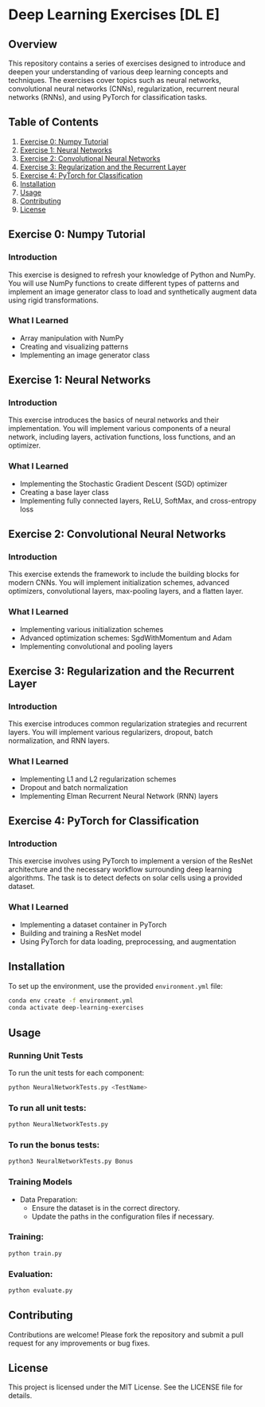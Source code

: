 # Deep Learning Exercises [DL E]

## Overview

This repository contains a series of exercises designed to introduce and deepen your understanding of various deep learning concepts and techniques. The exercises cover topics such as neural networks, convolutional neural networks (CNNs), regularization, recurrent neural networks (RNNs), and using PyTorch for classification tasks.

## Table of Contents

1. [Exercise 0: Numpy Tutorial](#exercise-0-numpy-tutorial)
2. [Exercise 1: Neural Networks](#exercise-1-neural-networks)
3. [Exercise 2: Convolutional Neural Networks](#exercise-2-convolutional-neural-networks)
4. [Exercise 3: Regularization and the Recurrent Layer](#exercise-3-regularization-and-the-recurrent-layer)
5. [Exercise 4: PyTorch for Classification](#exercise-4-pytorch-for-classification)
6. [Installation](#installation)
7. [Usage](#usage)
8. [Contributing](#contributing)
9. [License](#license)

## Exercise 0: Numpy Tutorial

### Introduction
This exercise is designed to refresh your knowledge of Python and NumPy. You will use NumPy functions to create different types of patterns and implement an image generator class to load and synthetically augment data using rigid transformations.

### What I Learned
- Array manipulation with NumPy
- Creating and visualizing patterns
- Implementing an image generator class

## Exercise 1: Neural Networks

### Introduction
This exercise introduces the basics of neural networks and their implementation. You will implement various components of a neural network, including layers, activation functions, loss functions, and an optimizer.

### What I Learned
- Implementing the Stochastic Gradient Descent (SGD) optimizer
- Creating a base layer class
- Implementing fully connected layers, ReLU, SoftMax, and cross-entropy loss

## Exercise 2: Convolutional Neural Networks

### Introduction
This exercise extends the framework to include the building blocks for modern CNNs. You will implement initialization schemes, advanced optimizers, convolutional layers, max-pooling layers, and a flatten layer.

### What I Learned
- Implementing various initialization schemes
- Advanced optimization schemes: SgdWithMomentum and Adam
- Implementing convolutional and pooling layers

## Exercise 3: Regularization and the Recurrent Layer

### Introduction
This exercise introduces common regularization strategies and recurrent layers. You will implement various regularizers, dropout, batch normalization, and RNN layers.

### What I Learned
- Implementing L1 and L2 regularization schemes
- Dropout and batch normalization
- Implementing Elman Recurrent Neural Network (RNN) layers

## Exercise 4: PyTorch for Classification

### Introduction
This exercise involves using PyTorch to implement a version of the ResNet architecture and the necessary workflow surrounding deep learning algorithms. The task is to detect defects on solar cells using a provided dataset.

### What I Learned
- Implementing a dataset container in PyTorch
- Building and training a ResNet model
- Using PyTorch for data loading, preprocessing, and augmentation

## Installation

To set up the environment, use the provided `environment.yml` file:
```sh
conda env create -f environment.yml
conda activate deep-learning-exercises
```

## Usage

### Running Unit Tests
To run the unit tests for each component:
```sh
python NeuralNetworkTests.py <TestName>
```

### To run all unit tests:
```sh
python NeuralNetworkTests.py
```

### To run the bonus tests:
```sh
python3 NeuralNetworkTests.py Bonus
```

### Training Models

- Data Preparation:
    - Ensure the dataset is in the correct directory.
    - Update the paths in the configuration files if necessary.

### Training:
```sh
python train.py
```

### Evaluation:
```sh
python evaluate.py
```

## Contributing
Contributions are welcome! Please fork the repository and submit a pull request for any improvements or bug fixes.

## License
This project is licensed under the MIT License. See the LICENSE file for details.